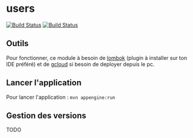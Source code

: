# users

[![Build Status](https://travis-ci.com/Noice-Team/users.svg?branch=master)](https://travis-ci.com/Noice-Team/users)
[![Build Status](https://travis-ci.com/Noice-Team/users.svg?branch=dev)](https://travis-ci.com/Noice-Team/users)


## Outils

Pour fonctionner, ce module à besoin de [lombok](https://projectlombok.org/) (plugin à installer sur ton IDE préféré) et de [gcloud](https://cloud.google.com/sdk/docs/downloads-interactive) si besoin de deployer depuis le pc.

## Lancer l'application

Pour lancer l'application : `mvn appengine:run`

## Gestion des versions

TODO
